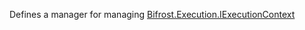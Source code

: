 Defines a manager for managing [Bifrost.Execution.IExecutionContext](Bifrost.Execution.IExecutionContext)